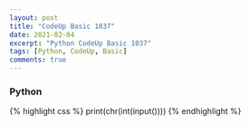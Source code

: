 ```yaml
---
layout: post
title: "CodeUp Basic 1037"
date: 2021-02-04
excerpt: "Python CodeUp Basic 1037"
tags: [Python, CodeUp, Basic]
comments: true
---
```


### Python
{% highlight css %}
print(chr(int(input())))
{% endhighlight %}